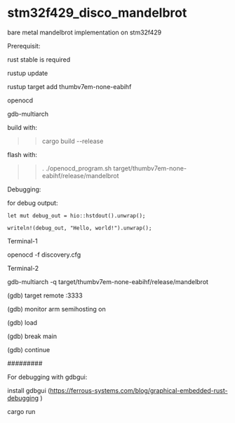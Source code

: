 # stm32f429_disco_mandelbrot
bare metal mandelbrot implementation on stm32f429




Prerequisit:

 rust stable is required 
 
 rustup update
 
 rustup target add  thumbv7em-none-eabihf
 
 openocd
 
 gdb-multiarch
 
 

build with:
>> cargo build --release

flash with:
>> . ./openocd_program.sh target/thumbv7em-none-eabihf/release/mandelbrot


Debugging:

for debug output:

    let mut debug_out = hio::hstdout().unwrap();
    
    writeln!(debug_out, "Hello, world!").unwrap();
    


Terminal-1

openocd -f discovery.cfg


Terminal-2

gdb-multiarch -q target/thumbv7em-none-eabihf/release/mandelbrot

(gdb) target remote :3333

(gdb) monitor arm semihosting on

(gdb) load

(gdb) break main

(gdb) continue


#########

For debugging with gdbgui:

install gdbgui (https://ferrous-systems.com/blog/graphical-embedded-rust-debugging )

cargo run


